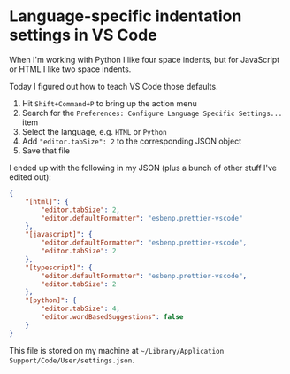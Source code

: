 # Language-specific indentation settings in VS Code

When I'm working with Python I like four space indents, but for JavaScript or HTML I like two space indents.

Today I figured out how to teach VS Code those defaults.

1. Hit `Shift+Command+P` to bring up the action menu
2. Search for the `Preferences: Configure Language Specific Settings...` item
3. Select the language, e.g. `HTML` or `Python`
4. Add `"editor.tabSize": 2` to the corresponding JSON object
5. Save that file

I ended up with the following in my JSON (plus a bunch of other stuff I've edited out):

```json
{
    "[html]": {
        "editor.tabSize": 2,
        "editor.defaultFormatter": "esbenp.prettier-vscode"
    },
    "[javascript]": {
        "editor.defaultFormatter": "esbenp.prettier-vscode",
        "editor.tabSize": 2
    },
    "[typescript]": {
        "editor.defaultFormatter": "esbenp.prettier-vscode",
        "editor.tabSize": 2
    },
    "[python]": {
        "editor.tabSize": 4,
        "editor.wordBasedSuggestions": false
    }
}
```
This file is stored on my machine at `~/Library/Application Support/Code/User/settings.json`.
